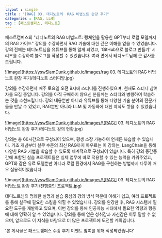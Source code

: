 ```yaml
---
layout : single
title : "[RAG] 03. 테디노트의  RAG 비법노트 완강 후기"
categories : [RAG, LLM]
tag : [페스트캠퍼스, 테디노트]
---
```



패스트캠퍼스의 "테디노트의 RAG 비법노트: 랭체인을 활용한 GPT부터 로컬 모델까지의 RAG 가이드" 강의를 수강하면서 RAG 기술에 대한 깊은 이해를 얻을 수 있었습니다. 강의 전에는 테디노트님을 유튜브를 통해 알게 되었고, 'GitHub으로 블로그 만들기' 시리즈를 수강하여 블로그를 작성할 수 있었습니다. 여러 면에서 테디노트님께 큰 감사를 드립니다.

![image](https://yswSlamDunk.github.io/images/rag 03. 테디노트의  RAG 비법노트 완강 후기/테디노트 스터디방.jpg)

강의를 수강하면서 매주 토요일 오전 9시에 스터디를 진행하였으며, 현재도 스터디 참여자를 모집 중입니다. 강의를 아직 구매하지 않으신 분들께는 스터디와 병행하여 학습하는 것을 추천드립니다. 강의 내용뿐만 아니라 유튜브를 통해 다양한 기술 분야의 전문가들을 만날 수 있었고, RAG뿐만 아니라 LLM 및 자동화에 대한 지식도 쌓을 수 있었습니다.

![image](https://yswSlamDunk.github.io/images/\[RAG\] 03. 테디노트의  RAG 비법노트 완강 후기/테디노트 강의 현황.jpg)

강의는 총 60시간으로 구성되어 있으며, 평생 소장 가능하여 언제든 복습할 수 있습니다. 기초 개념부터 실무 수준의 최신 RAG까지 아우르는 이 강의는, LangChain을 통해 다양한 RAG 기법을 학습할 수 있도록 체계적으로 구성되어 있습니다. 특히 강의 중간중간에 포함된 실습 프로젝트들은 실제 업무에 바로 적용할 수 있는 능력을 키워주었고, GPT와 같은 유료 모델뿐만 아니라 로컬 환경에서 RAG를 구현하는 방법까지 다루어 매우 실용적이었습니다.

![image](https://yswSlamDunk.github.io/images/\[RAG\] 03. 테디노트의  RAG 비법노트 완강 후기/진행중인 프로젝트.jpg)

테디노트님의 명쾌한 설명과 실습 중심의 강의 방식 덕분에 이해가 쉽고, 여러 프로젝트를 통해 실무에 필요한 스킬을 익힐 수 있었습니다. 강의를 완강한 후, RAG 시스템에 필요한 도구를 개발하고 있으며, 이번 강의를 통해 인공지능 시대에서 필요한 역량과 행동에 대해 명확히 알 수 있었습니다. 강의를 통해 얻은 성취감과 자신감은 이루 말할 수 없으며, 앞으로도 이 지식을 바탕으로 더 많은 프로젝트에 도전할 계획입니다.



'본 게시물은 패스트캠퍼스 수강 후기 이벤트 참여를 위해 작성되었습니다'